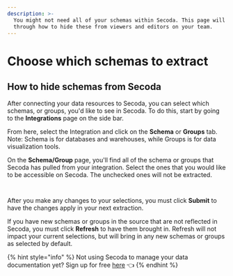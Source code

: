 ```yaml
---
description: >-
  You might not need all of your schemas within Secoda. This page will walk you
  through how to hide these from viewers and editors on your team.
---
```


# Choose which schemas to extract

## How to hide schemas from Secoda

After connecting your data resources to Secoda, you can select which schemas, or groups, you'd like to see in Secoda. To do this, start by going to the **Integrations** page on the side bar.

From here, select the Integration and click on the **Schema** or **Groups** tab. Note: Schema is for databases and warehouses, while Groups is for data visualization tools.&#x20;

On the **Schema/Group** page, you'll find all of the schema or groups that Secoda has pulled from your integration. Select the ones that you would like to be accessible on Secoda. The unchecked ones will not be extracted.

<div>

<figure><img src="https://secoda-public-media-assets.s3.amazonaws.com/831d399c-160c-4e03-a770-af2649719c5e.png" alt=""></figure>

 

<figure><img src="https://secoda-public-media-assets.s3.amazonaws.com/8296720f-7dca-447f-829f-758cd463f0f4.png" alt=""></figure>

</div>

After you make any changes to your selections, you must click **Submit** to have the changes apply in your next extraction.&#x20;

If you have new schemas or groups in the source that are not reflected in Secoda, you must click **Refresh** to have them brought in. Refresh will not impact your current selections, but will bring in any new schemas or groups as selected by default.&#x20;

{% hint style="info" %}
Not using Secoda to manage your data documentation yet? Sign up for free [here](https://app.secoda.co/) 👈
{% endhint %}
